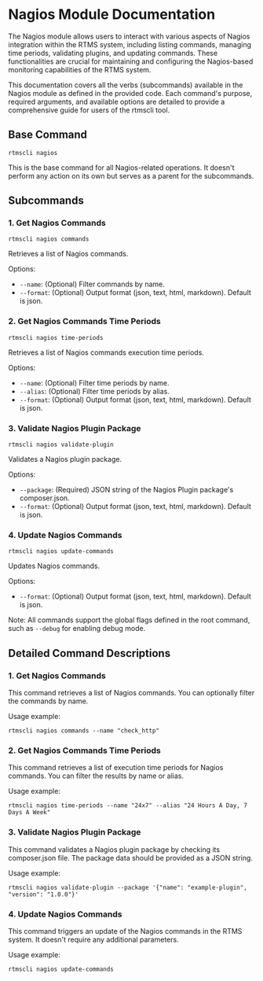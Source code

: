 # Nagios Module Documentation

The Nagios module allows users to interact with various aspects of Nagios integration within the RTMS system, including listing commands, managing time periods, validating plugins, and updating commands. These functionalities are crucial for maintaining and configuring the Nagios-based monitoring capabilities of the RTMS system.

This documentation covers all the verbs (subcommands) available in the Nagios module as defined in the provided code. Each command's purpose, required arguments, and available options are detailed to provide a comprehensive guide for users of the rtmscli tool.

## Base Command

```
rtmscli nagios
```

This is the base command for all Nagios-related operations. It doesn't perform any action on its own but serves as a parent for the subcommands.

## Subcommands

### 1. Get Nagios Commands

```
rtmscli nagios commands
```

Retrieves a list of Nagios commands.

Options:
- `--name`: (Optional) Filter commands by name.
- `--format`: (Optional) Output format (json, text, html, markdown). Default is json.

### 2. Get Nagios Commands Time Periods

```
rtmscli nagios time-periods
```

Retrieves a list of Nagios commands execution time periods.

Options:
- `--name`: (Optional) Filter time periods by name.
- `--alias`: (Optional) Filter time periods by alias.
- `--format`: (Optional) Output format (json, text, html, markdown). Default is json.

### 3. Validate Nagios Plugin Package

```
rtmscli nagios validate-plugin
```

Validates a Nagios plugin package.

Options:
- `--package`: (Required) JSON string of the Nagios Plugin package's composer.json.
- `--format`: (Optional) Output format (json, text, html, markdown). Default is json.

### 4. Update Nagios Commands

```
rtmscli nagios update-commands
```

Updates Nagios commands.

Options:
- `--format`: (Optional) Output format (json, text, html, markdown). Default is json.

Note: All commands support the global flags defined in the root command, such as `--debug` for enabling debug mode.

## Detailed Command Descriptions

### 1. Get Nagios Commands

This command retrieves a list of Nagios commands. You can optionally filter the commands by name.

Usage example:
```
rtmscli nagios commands --name "check_http"
```

### 2. Get Nagios Commands Time Periods

This command retrieves a list of execution time periods for Nagios commands. You can filter the results by name or alias.

Usage example:
```
rtmscli nagios time-periods --name "24x7" --alias "24 Hours A Day, 7 Days A Week"
```

### 3. Validate Nagios Plugin Package

This command validates a Nagios plugin package by checking its composer.json file. The package data should be provided as a JSON string.

Usage example:
```
rtmscli nagios validate-plugin --package '{"name": "example-plugin", "version": "1.0.0"}'
```

### 4. Update Nagios Commands

This command triggers an update of the Nagios commands in the RTMS system. It doesn't require any additional parameters.

Usage example:
```
rtmscli nagios update-commands
```